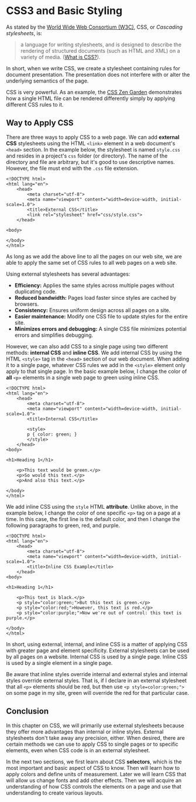 # CSS3 and Basic Styling

As stated by the [World Wide Web Consortium (W3C)][w3org], CSS, or *Cascading stylesheets*, is:

> a language for writing stylesheets, and
> is designed to describe the rendering of structured documents (such as HTML and XML) on a variety of media.
> ([What is CSS?][what_is_css_w3]).
  
In short, when we write CSS, we create a stylesheet containing rules for document presentation.
The presentation does not interfere with or alter the underlying semantics of the page.

CSS is very powerful.
As an example, the [CSS Zen Garden][css_zen] demonstrates how a single HTML file
can be rendered differently simply by applying different CSS rules to it.

## Way to Apply CSS

There are three ways to apply CSS to a web page.
We can add **external CSS** stylesheets using the HTML `<link>` element in a web document's `<head>` section.
In the example below, the stylesheet is named `style.css` and resides in a project's `css` folder (or directory).
The name of the directory and file are arbitrary, but it's good to use descriptive names.
However, the file must end with the `.css` file extension.

```
<!DOCTYPE html>
<html lang="en">
    <head>
        <meta charset="utf-8">
        <meta name="viewport" content="width=device-width, initial-scale=1.0">
        <title>External CSS</title>
        <link rel="stylesheet" href="css/style.css">
    </head>
    
<body>

</body>
</html>
```

As long as we add the above line to all the pages on our web site,
we are able to apply the same set of CSS rules to all web pages on a web site.

Using external stylesheets has several advantages:

- **Efficiency:** Applies the same styles across multiple pages without duplicating code.
- **Reduced bandwidth:** Pages load faster since styles are cached by browsers.
- **Consistency:** Ensures uniform design across all pages on a site.
- **Easier maintenance:** Modify one CSS file to update styles for the entire site.
- **Minimizes errors and debugging:** A single CSS file minimizes potential errors and simplifies debugging.

However, we can also add CSS to a single page using two different methods: **internal CSS** and **inline CSS**.
We add internal CSS by using the HTML `<style>` tag in the `<head>` section of our web document.
When adding it to a single page, whatever CSS rules we add in the `<style>` element only apply to that single page.
In the basic example below, I change the color of **all** `<p>` elements in a single web page to green using inline CSS.

```
<!DOCTYPE html>
<html lang="en">
    <head>
        <meta charset="utf-8">
        <meta name="viewport" content="width=device-width, initial-scale=1.0">
        <title>Internal CSS</title>
        
        <style>
        p { color: green; }
        </style>
    </head>
<body>

<h1>Heading 1</h1>

    <p>This text would be green.</p>
    <p>So would this text.</p>
    <p>And also this text.</p>
    
</body>
</html>
```

We add inline CSS using the `style` HTML **attribute**.
Unlike above, in the example below, I change the color of one specific `<p>` tag on a page at a time.
In this case, the first line is the default color, and then I change the following paragraphs to green, red, and purple.

```
<!DOCTYPE html>
<html lang="en">
    <head>
        <meta charset="utf-8">
        <meta name="viewport" content="width=device-width, initial-scale=1.0">
        <title>Inline CSS Example</title>
    </head>
<body>

<h1>Heading 1</h1>

    <p>This text is black.</p>
    <p style="color:green;">But this text is green.</p>
    <p style="color:red;">However, this text is red.</p>
    <p style="color:purple;">Now we're out of control: this text is purple.</p>
    
</body>
</html>
```

In short, using external, internal, and inline CSS is a matter of applying CSS with greater page and element specificity.
External stylesheets can be used by all pages on a website.
Internal CSS is used by a single page.
Inline CSS is used by a single element in a single page.

Be aware that inline styles override internal and external styles and internal styles override external styles.
That is, if I declare in an external stylesheet that all `<p>` elements should be red,
but then use `<p style=color:green;">` on some page in my site,
green will override the red for that particular case.

## Conclusion

In this chapter on CSS, we will primarily use external stylesheets because they offer more advantages than internal or inline styles.
External stylesheets don't take away any precision, either.
When desired, there are certain methods we can use to apply CSS to single pages or to specific elements,
even when CSS code is in an external stylesheet.

In the next two sections, we first learn about CSS **selectors**, which is the most important and basic aspect of CSS to know.
Then will learn how to apply colors and define units of measurement.
Later we will learn CSS that will allow us change fonts and add other effects.
Then we will acquire an understanding of how CSS controls the elements on a page and
use that understanding to create various layouts.

[w3org]:https://www.w3.org/
[what_is_css_w3]:https://www.w3.org/TR/CSS/#css
[css_zen]:https://www.csszengarden.com/
